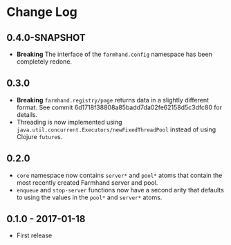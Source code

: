 # Change Log

## 0.4.0-SNAPSHOT

- **Breaking** The interface of the `farmhand.config` namespace has been
  completely redone.

## 0.3.0

- **Breaking** `farmhand.registry/page` returns data in a slightly different
  format. See commit 6d1718f38808a85badd7da02fe62158d5c3dfc80 for details.
- Threading is now implemented using
  `java.util.concurrent.Executors/newFixedThreadPool` instead of using Clojure
  `future`s.

## 0.2.0

- `core` namespace now contains `server*` and `pool*` atoms that contain the
  most recently created Farmhand server and pool.
- `enqueue` and `stop-server` functions now have a second arity that defaults
  to using the values in the `pool*` and `server*` atoms.

## 0.1.0 - 2017-01-18

- First release
